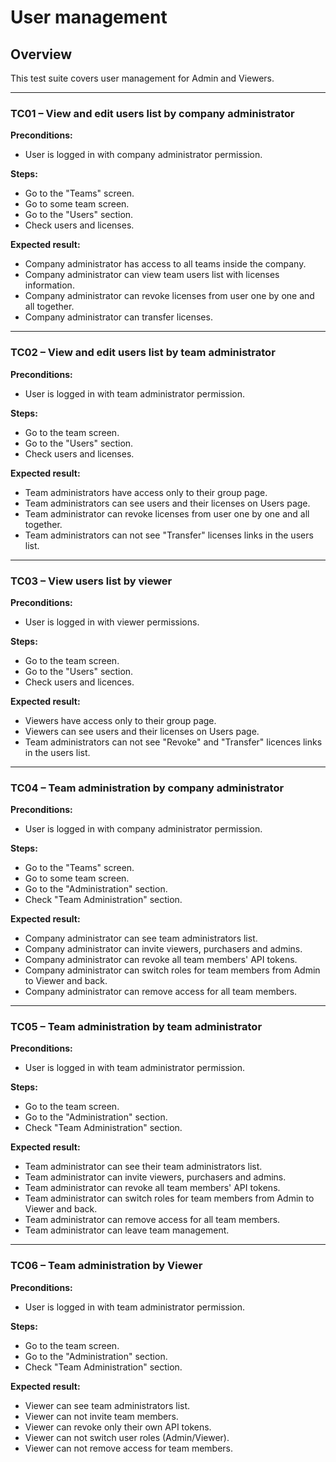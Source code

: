 # User management

## Overview
This test suite covers user management for Admin and Viewers.

---

### TC01 – View and edit users list by company administrator
**Preconditions:**
- User is logged in with company administrator permission.

**Steps:**
- Go to the "Teams" screen.
- Go to some team screen.
- Go to the "Users" section.
- Check users and licenses.

**Expected result:**
- Company administrator has access to all teams inside the company.
- Company administrator can view team users list with licenses information.
- Company administrator can revoke licenses from user one by one and all together.
- Company administrator can transfer licenses.

---

### TC02 – View and edit users list by team administrator
**Preconditions:**
- User is logged in with team administrator permission.

**Steps:**
- Go to the team screen.
- Go to the "Users" section.
- Check users and licenses.

**Expected result:**
- Team administrators have access only to their group page.
- Team administrators can see users and their licenses on Users page.
- Team administrator can revoke licenses from user one by one and all together.
- Team administrators can not see "Transfer" licenses links in the users list.

---

### TC03 – View users list by viewer
**Preconditions:**
- User is logged in with viewer permissions.

**Steps:**
- Go to the team screen.
- Go to the "Users" section.
- Check users and licences.

**Expected result:**
- Viewers have access only to their group page.
- Viewers can see users and their licenses on Users page.
- Team administrators can not see "Revoke" and "Transfer" licences links in the users list.

---

### TC04 – Team administration by company administrator
**Preconditions:**
- User is logged in with company administrator permission.

**Steps:**
- Go to the "Teams" screen.
- Go to some team screen.
- Go to the "Administration" section.
- Check "Team Administration" section.

**Expected result:**
- Company administrator can see team administrators list.
- Company administrator can invite viewers, purchasers and admins.
- Company administrator can revoke all team members' API tokens.
- Company administrator can switch roles for team members from Admin to Viewer and back.
- Company administrator can remove access for all team members.

---

### TC05 – Team administration by team administrator
**Preconditions:**
- User is logged in with team administrator permission.

**Steps:**
- Go to the team screen.
- Go to the "Administration" section.
- Check "Team Administration" section.

**Expected result:**
- Team administrator can see their team administrators list.
- Team administrator can invite viewers, purchasers and admins.
- Team administrator can revoke all team members' API tokens.
- Team administrator can switch roles for team members from Admin to Viewer and back.
- Team administrator can remove access for all team members.
- Team administrator can leave team management.

---

### TC06 – Team administration by Viewer
**Preconditions:**
- User is logged in with team administrator permission.

**Steps:**
- Go to the team screen.
- Go to the "Administration" section.
- Check "Team Administration" section.

**Expected result:**
- Viewer can see team administrators list.
- Viewer can not invite team members.
- Viewer can revoke only their own API tokens.
- Viewer can not switch user roles (Admin/Viewer).
- Viewer can not remove access for team members.